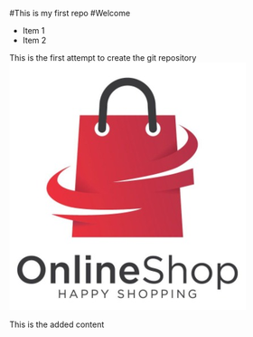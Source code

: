 #This is my first repo
#Welcome 

- Item 1
- Item 2

This is the first attempt to create the git repository
<img src="logo.jpeg">

This is the added content